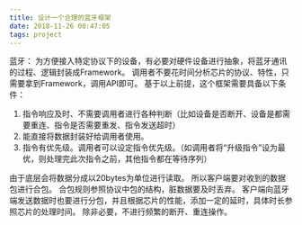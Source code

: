 ```yaml
---
title: 设计一个合理的蓝牙框架
date: 2018-11-26 00:47:05
tags: project
---
```

蓝牙： 
为方便接入特定协议下的设备，有必要对硬件设备进行抽象，将蓝牙通讯的过程、逻辑封装成Framework。
调用者不要花时间分析芯片的协议、特性，只需要拿到Framework，调用API即可。
基于以上前提，这个框架需要具备以下条件：
1. 指令响应及时、不需要调用者进行各种判断（比如设备是否断开、设备是都需要重连、指令是否需要重发、指令发送超时）
2. 能直接将数据封装好给调用者使用。
3. 指令有优先级。调用者可以设定指令优先级。（如调用者将“升级指令”设为最优，则处理完此次指令之前，其他指令都在等待序列）

由于底层会将数据分成以20bytes为单位进行读取。
所以客户端要对收到的数据包进行合包。
合包规则参照协议中包的结构，脏数据要及时丢弃。
客户端向蓝牙端发送数据时也要进行分包，并且根据芯片的性能，添加一定的延时，具体时长参照芯片的处理时间。
除非必要，不进行频繁的断开、重连操作。